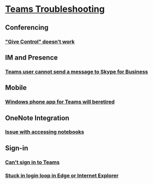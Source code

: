 # [Teams Troubleshooting](index.md)

## Conferencing
### ["Give Control" doesn’t work](./teams-conferencing/give-control-doesn’t-work-sharescreen.md)

## IM and Presence 
### [Teams user cannot send a message to Skype for Business](./teams-im-presence/teams-user-not-send-message-in-sfb.md)

## Mobile
### [Windows phone app for Teams will beretired](./teams-mobile/teams-for-windows-phone-is-retiring.md)

## OneNote Integration
### [Issue with accessing notebooks](./teams-onenote-integration/issue-access-notebook.md)

## Sign-in
### [Can't sign in to Teams](./teams-sign-in/office-365-accounts-cannot-sign-in.md)
### [Stuck in login loop in Edge or Internet Explorer](./teams-sign-in/sign-in-loop.md)